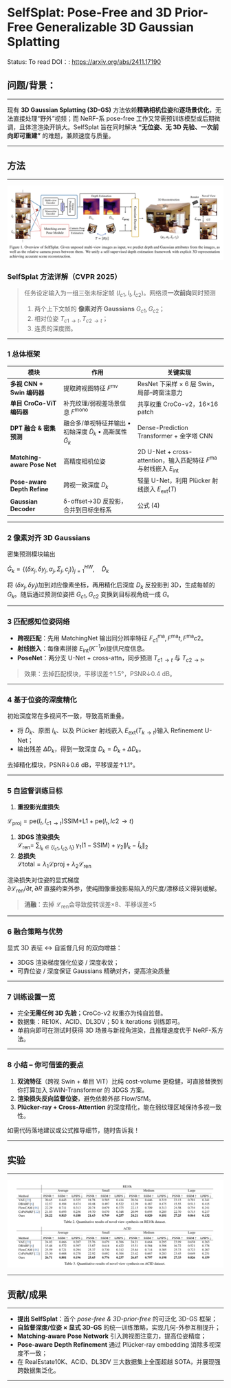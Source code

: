 # SelfSplat: Pose-Free and 3D Prior-Free Generalizable 3D Gaussian Splatting

Status: To read
DOI：: https://arxiv.org/abs/2411.17190

## 问题/背景：

---

现有 **3D Gaussian Splatting (3D-GS)** 方法依赖**精确相机位姿**和**逐场景优化**，无法直接处理“野外”视频；而 NeRF-系 pose-free 工作又常需预训练模型或后期微调，且体渲渲染开销大。SelfSplat 旨在同时解决 **“无位姿、无 3D 先验、一次前向即可重建”** 的难题，兼顾速度与质量。

---

## 方法

---

![image.png](SelfSplat%20Pose-Free%20and%203D%20Prior-Free%20Generalizabl%2024298aeef83680b5b0f1d494e6e2a694/image.png)

### SelfSplat 方法详解（CVPR 2025）

> 任务设定输入为一组三张未标定帧 $(I_{c1}, I_t, I_{c2})$。网络须**一次前向**同时预测
> 
> 1. 两个上下文帧的 **像素对齐 Gaussians** $G_{c1},G_{c2}$；
> 2. 相对位姿 $T_{c1\!\to t},T_{c2\!\to t}$；
> 3. 连贯的深度图。

---

### 1 总体框架

| 模块 | 作用 | 关键实现 |
| --- | --- | --- |
| **多视 CNN + Swin 编码器** | 提取跨视图特征 $F^{\text{mv}}$ | ResNet 下采样 × 6 层 Swin，局部–跨窗注意力 |
| **单目 CroCo-ViT 编码器** | 补充纹理/弱视差场景信息 $F^{\text{mono}}$ | 共享权重 CroCo-v2，16×16 patch |
| **DPT 融合 & 密集预测** | 融合多/单视特征并输出 • 初始深度 $\tilde D_{k}$ • 高斯属性 $\tilde G_{k}$ | Dense-Prediction Transformer + 金字塔 CNN |
| **Matching-aware Pose Net** | 高精度相机位姿 | 2D U-Net + cross-attention，输入匹配特征 $F^{\text{ma}}$ 与射线嵌入 $E_{\text{int}}$ |
| **Pose-aware Depth Refine** | 跨视一致深度 $D_k$ | 轻量 U-Net，利用 Plücker 射线嵌入 $E_{\text{ext}}(T)$ |
| **Gaussian Decoder** | δ-offset→3D 反投影，合并到目标坐标系 | 公式 (4) |

---

### 2 像素对齐 3D Gaussians

密集预测模块输出

$\tilde G_k=\{(\delta x_j,\delta y_j,\alpha_j,\Sigma_j,c_j)\}_{j=1}^{HW},\quad
\tilde D_k$

将 $(\delta x_j,\delta y_j)$加到对应像素坐标，再用精化后深度 $D_k$ 反投影到 3D，生成每帧的 $G_k$。随后通过预测位姿把 $G_{c1},G_{c2}$ 变换到目标视角统一成 $G$。

---

### 3 匹配感知位姿网络

- **跨视匹配**：先用 MatchingNet 输出同分辨率特征 $F^{\text{ma}}_{c1},F^{\text{ma}}t,F^{\text{ma}}{c2}$。
- **射线嵌入**：每像素拼接 $E_{\text{int}}(K^{-1}p)$提供尺度信息。
- **PoseNet**：两分支 U-Net + cross-attn，同步预测 $T_{c1\!\to t}$ 与 $T_{c2\!\to t}$。

> 效果：去掉匹配模块，平移误差↑1.5°，PSNR↓0.4 dB。
> 

---

### 4 基于位姿的深度精化

初始深度常在多视间不一致，导致高斯重叠。

- 将 $\tilde D_k$、原图 $I_k$、以及 Plücker 射线嵌入 $E_{\text{ext}}(T_{k\!\to t})$输入 Refinement U-Net；
- 输出残差 $\Delta D_k$，得到一致深度 $D_k=\tilde D_k+\Delta D_k$。

去掉精化模块，PSNR↓0.6 dB，平移误差↑1.1°。

---

### 5 自监督训练目标

1. **重投影光度损失**

$\mathcal L_{\text{proj}}
=\text{pe}(I_t, I_{c1\!\to t}){\text{SSIM+L1}}
+\text{pe}(I_t, I{c2\!\to t})$

1. **3DGS 渲染损失**  
$\mathcal L_{\text{ren}}
=\!\!\!\sum_{I_k\in\{I_{c1},I_{c2},I_t\}}\!\!\!\gamma_1 (1-\text{SSIM})+\gamma_2\|I_k-\hat I_k\|_2$
2. **总损失**  
$\mathcal{L}{\text{total}}=\lambda_1\mathcal{L}{\text{proj}}+\lambda_2\mathcal{L}_{\text{ren}}$

渲染损失对位姿的显式梯度  
$\partial \mathcal L_{\text{ren}}/\partial t,\partial R$ 直接约束外参，使纯图像重投影易陷入的尺度/漂移歧义得到缓解。 

> **消融**：去掉 $\mathcal L_{\text{ren}}$会导致旋转误差×8、平移误差×5 

---

### 6 融合策略与优势

显式 3D 表征 ↔ 自监督几何 的双向增益：

- 3DGS 渲染梯度强化位姿 / 深度收敛；
- 可靠位姿 / 深度保证 Gaussians 精确对齐，提高渲染质量

---

### 7 训练设置一览

- 完全**无需任何 3D 先验**；CroCo-v2 权重亦为纯自监督。
- 数据集：RE10K、ACID、DL3DV；50 k iterations 训练即可。
- 单前向即可在测试时获得 3D 场景与新视角渲染，且推理速度优于 NeRF-系方法。

---

### 8 小结 – 你可借鉴的要点

1. **双流特征**（跨视 Swin + 单目 ViT）比纯 cost-volume 更稳健，可直接替换到你打算加入 SWIN-Transformer 的 3DGS 方案。
2. **渲染损失反向监督位姿**，避免依赖外部 Flow/SfM。
3. **Plücker-ray + Cross-Attention** 的深度精化，能在弱纹理区域保持多视一致性。

如需代码落地建议或公式推导细节，随时告诉我！

---

## 实验

---

![image.png](SelfSplat%20Pose-Free%20and%203D%20Prior-Free%20Generalizabl%2024298aeef83680b5b0f1d494e6e2a694/image%201.png)

---

## 贡献/成果

---

- **提出 SelfSplat**：首个 *pose-free & 3D-prior-free* 的可泛化 3D-GS 框架；
- **自监督深度/位姿 × 显式 3D-GS** 的统一训练策略，实现几何-外参互相提升；
- **Matching-aware Pose Network** 引入跨视图注意力，提高位姿精度；
- **Pose-aware Depth Refinement** 通过 Plücker-ray embedding 消除多视深度不一致；
- 在 RealEstate10K、ACID、DL3DV 三大数据集上全面超越 SOTA，并展现强跨数据集泛化。

---